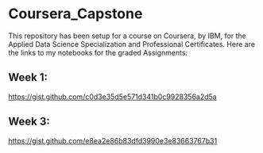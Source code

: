 # Coursera_Capstone
This repository has been setup for a course on Coursera, by IBM, for the Applied Data Science Specialization and Professional Certificates.
Here are the links to my notebooks for the graded Assignments: 
## Week 1:
https://gist.github.com/c0d3e35d5e571d341b0c9928356a2d5a
## Week 3:
https://gist.github.com/e8ea2e86b83dfd3990e3e83663767b31
